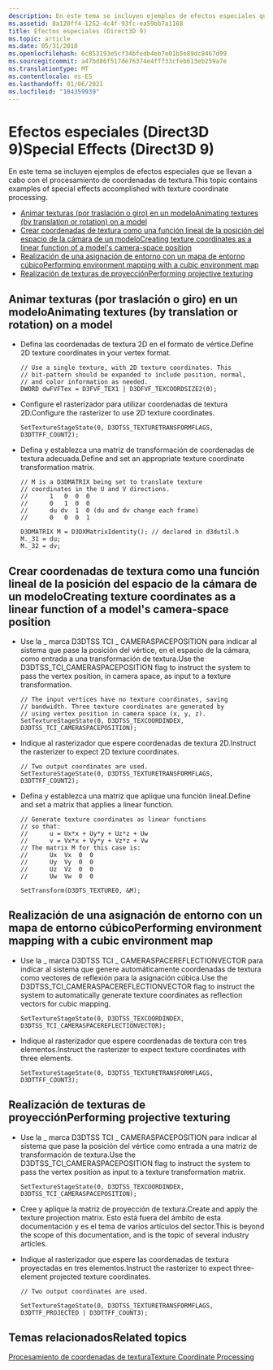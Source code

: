 ```yaml
---
description: En este tema se incluyen ejemplos de efectos especiales que se llevan a cabo con el procesamiento de coordenadas de textura.
ms.assetid: 8a120ff4-1252-4c4f-93fc-ea59bb7a1168
title: Efectos especiales (Direct3D 9)
ms.topic: article
ms.date: 05/31/2018
ms.openlocfilehash: 6c853193e5cf34bfedb4eb7e01b5e89dc8467d99
ms.sourcegitcommit: a47bd86f517de76374e4fff33cfeb613eb259a7e
ms.translationtype: MT
ms.contentlocale: es-ES
ms.lasthandoff: 01/06/2021
ms.locfileid: "104359939"
---
```

# <a name="special-effects-direct3d-9"></a><span data-ttu-id="a182b-103">Efectos especiales (Direct3D 9)</span><span class="sxs-lookup"><span data-stu-id="a182b-103">Special Effects (Direct3D 9)</span></span>

<span data-ttu-id="a182b-104">En este tema se incluyen ejemplos de efectos especiales que se llevan a cabo con el procesamiento de coordenadas de textura.</span><span class="sxs-lookup"><span data-stu-id="a182b-104">This topic contains examples of special effects accomplished with texture coordinate processing.</span></span>

-   [<span data-ttu-id="a182b-105">Animar texturas (por traslación o giro) en un modelo</span><span class="sxs-lookup"><span data-stu-id="a182b-105">Animating textures (by translation or rotation) on a model</span></span>](#animating-textures-by-translation-or-rotation-on-a-model)
-   [<span data-ttu-id="a182b-106">Crear coordenadas de textura como una función lineal de la posición del espacio de la cámara de un modelo</span><span class="sxs-lookup"><span data-stu-id="a182b-106">Creating texture coordinates as a linear function of a model's camera-space position</span></span>](#creating-texture-coordinates-as-a-linear-function-of-a-models-camera-space-position)
-   [<span data-ttu-id="a182b-107">Realización de una asignación de entorno con un mapa de entorno cúbico</span><span class="sxs-lookup"><span data-stu-id="a182b-107">Performing environment mapping with a cubic environment map</span></span>](#performing-environment-mapping-with-a-cubic-environment-map)
-   [<span data-ttu-id="a182b-108">Realización de texturas de proyección</span><span class="sxs-lookup"><span data-stu-id="a182b-108">Performing projective texturing</span></span>](#performing-projective-texturing)

## <a name="animating-textures-by-translation-or-rotation-on-a-model"></a><span data-ttu-id="a182b-109">Animar texturas (por traslación o giro) en un modelo</span><span class="sxs-lookup"><span data-stu-id="a182b-109">Animating textures (by translation or rotation) on a model</span></span>

-   <span data-ttu-id="a182b-110">Defina las coordenadas de textura 2D en el formato de vértice.</span><span class="sxs-lookup"><span data-stu-id="a182b-110">Define 2D texture coordinates in your vertex format.</span></span>
    ```
    // Use a single texture, with 2D texture coordinates. This
    // bit-pattern should be expanded to include position, normal, 
    // and color information as needed.
    DWORD dwFVFTex = D3FVF_TEX1 | D3DFVF_TEXCOORDSIZE2(0);
    ```

    

-   <span data-ttu-id="a182b-111">Configure el rasterizador para utilizar coordenadas de textura 2D.</span><span class="sxs-lookup"><span data-stu-id="a182b-111">Configure the rasterizer to use 2D texture coordinates.</span></span>
    ```
    SetTextureStageState(0, D3DTSS_TEXTURETRANSFORMFLAGS, D3DTTFF_COUNT2);
    ```

    

-   <span data-ttu-id="a182b-112">Defina y establezca una matriz de transformación de coordenadas de textura adecuada.</span><span class="sxs-lookup"><span data-stu-id="a182b-112">Define and set an appropriate texture coordinate transformation matrix.</span></span>
    ```
    // M is a D3DMATRIX being set to translate texture
    // coordinates in the U and V directions.
    //      1   0  0  0
    //      0   1  0  0
    //      du dv  1  0 (du and dv change each frame)
    //      0   0  0  1

    D3DMATRIX M = D3DXMatrixIdentity(); // declared in d3dutil.h
    M._31 = du; 
    M._32 = dv; 
    ```

    

## <a name="creating-texture-coordinates-as-a-linear-function-of-a-models-camera-space-position"></a><span data-ttu-id="a182b-113">Crear coordenadas de textura como una función lineal de la posición del espacio de la cámara de un modelo</span><span class="sxs-lookup"><span data-stu-id="a182b-113">Creating texture coordinates as a linear function of a model's camera-space position</span></span>

-   <span data-ttu-id="a182b-114">Use la \_ marca D3DTSS TCI \_ CAMERASPACEPOSITION para indicar al sistema que pase la posición del vértice, en el espacio de la cámara, como entrada a una transformación de textura.</span><span class="sxs-lookup"><span data-stu-id="a182b-114">Use the D3DTSS\_TCI\_CAMERASPACEPOSITION flag to instruct the system to pass the vertex position, in camera space, as input to a texture transformation.</span></span>
    ```
    // The input vertices have no texture coordinates, saving 
    // bandwidth. Three texture coordinates are generated by 
    // using vertex position in camera space (x, y, z).
    SetTextureStageState(0, D3DTSS_TEXCOORDINDEX, D3DTSS_TCI_CAMERASPACEPOSITION);
    ```

    

-   <span data-ttu-id="a182b-115">Indique al rasterizador que espere coordenadas de textura 2D.</span><span class="sxs-lookup"><span data-stu-id="a182b-115">Instruct the rasterizer to expect 2D texture coordinates.</span></span>
    ```
    // Two output coordinates are used.
    SetTextureStageState(0, D3DTSS_TEXTURETRANSFORMFLAGS, D3DTTFF_COUNT2);
    ```

    

-   <span data-ttu-id="a182b-116">Defina y establezca una matriz que aplique una función lineal.</span><span class="sxs-lookup"><span data-stu-id="a182b-116">Define and set a matrix that applies a linear function.</span></span>
    ```
    // Generate texture coordinates as linear functions 
    // so that:
    //      u = Ux*x + Uy*y + Uz*z + Uw 
    //      v = Vx*x + Vy*y + Vz*z + Vw
    // The matrix M for this case is:
    //      Ux  Vx  0  0 
    //      Uy  Vy  0  0 
    //      Uz  Vz  0  0 
    //      Uw  Vw  0  0 

    SetTransform(D3DTS_TEXTURE0, &M);
    ```

    

## <a name="performing-environment-mapping-with-a-cubic-environment-map"></a><span data-ttu-id="a182b-117">Realización de una asignación de entorno con un mapa de entorno cúbico</span><span class="sxs-lookup"><span data-stu-id="a182b-117">Performing environment mapping with a cubic environment map</span></span>

-   <span data-ttu-id="a182b-118">Use la \_ marca D3DTSS TCI \_ CAMERASPACEREFLECTIONVECTOR para indicar al sistema que genere automáticamente coordenadas de textura como vectores de reflexión para la asignación cúbica.</span><span class="sxs-lookup"><span data-stu-id="a182b-118">Use the D3DTSS\_TCI\_CAMERASPACEREFLECTIONVECTOR flag to instruct the system to automatically generate texture coordinates as reflection vectors for cubic mapping.</span></span>
    ```
    SetTextureStageState(0, D3DTSS_TEXCOORDINDEX, D3DTSS_TCI_CAMERASPACEREFLECTIONVECTOR);
    ```

    

-   <span data-ttu-id="a182b-119">Indique al rasterizador que espere coordenadas de textura con tres elementos.</span><span class="sxs-lookup"><span data-stu-id="a182b-119">Instruct the rasterizer to expect texture coordinates with three elements.</span></span>
    ```
    SetTextureStageState(0, D3DTSS_TEXTURETRANSFORMFLAGS, D3DTTFF_COUNT3);
    ```

    

## <a name="performing-projective-texturing"></a><span data-ttu-id="a182b-120">Realización de texturas de proyección</span><span class="sxs-lookup"><span data-stu-id="a182b-120">Performing projective texturing</span></span>

-   <span data-ttu-id="a182b-121">Use la \_ marca D3DTSS TCI \_ CAMERASPACEPOSITION para indicar al sistema que pase la posición del vértice como entrada a una matriz de transformación de textura.</span><span class="sxs-lookup"><span data-stu-id="a182b-121">Use the D3DTSS\_TCI\_CAMERASPACEPOSITION flag to instruct the system to pass the vertex position as input to a texture transformation matrix.</span></span>
    ```
    SetTextureStageState(0, D3DTSS_TEXCOORDINDEX, D3DTSS_TCI_CAMERASPACEPOSITION);
    ```

    

-   <span data-ttu-id="a182b-122">Cree y aplique la matriz de proyección de textura.</span><span class="sxs-lookup"><span data-stu-id="a182b-122">Create and apply the texture projection matrix.</span></span> <span data-ttu-id="a182b-123">Esto está fuera del ámbito de esta documentación y es el tema de varios artículos del sector.</span><span class="sxs-lookup"><span data-stu-id="a182b-123">This is beyond the scope of this documentation, and is the topic of several industry articles.</span></span>
-   <span data-ttu-id="a182b-124">Indique al rasterizador que espere las coordenadas de textura proyectadas en tres elementos.</span><span class="sxs-lookup"><span data-stu-id="a182b-124">Instruct the rasterizer to expect three-element projected texture coordinates.</span></span>
    ```
    // Two output coordinates are used.

    SetTextureStageState(0, D3DTSS_TEXTURETRANSFORMFLAGS, D3DTTF_PROJECTED | D3DTTFF_COUNT3);
    ```

    

## <a name="related-topics"></a><span data-ttu-id="a182b-125">Temas relacionados</span><span class="sxs-lookup"><span data-stu-id="a182b-125">Related topics</span></span>

<dl> <dt>

[<span data-ttu-id="a182b-126">Procesamiento de coordenadas de textura</span><span class="sxs-lookup"><span data-stu-id="a182b-126">Texture Coordinate Processing</span></span>](texture-coordinate-processing.md)
</dt> </dl>

 

 




